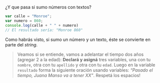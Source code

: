 ¿Y que pasa si sumo números con textos?

```javascript
var calle = "Monroe";
var numero = 860;
console.log(calle + " " + numero) 
// El resultado sería: "Monroe 860"
```
Como habrás visto, si sumo un número y un texto, éste se convierte en parte del _string_.

> Veamos si se entiende, vamos a adelantar el tiempo dos años (agregar 2 a la edad): **Declará y asigná** tres variables, una con tu `nombre`, otra con tu `apellido` y otra con tu `edad`. Luego en la variable `resultado` forma la siguiente oración usando variables: _“Pasado el tiempo, Juana Manso va a tener XX”_. Respetá los espacios!
